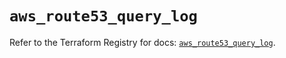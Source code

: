 # `aws_route53_query_log`

Refer to the Terraform Registry for docs: [`aws_route53_query_log`](https://registry.terraform.io/providers/hashicorp/aws/3.76.1/docs/resources/route53_query_log).
